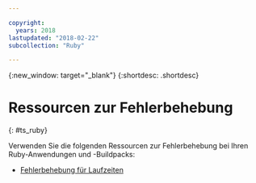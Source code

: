 ```yaml
---

copyright:
  years: 2018
lastupdated: "2018-02-22"
subcollection: "Ruby"

---
```


{:new_window: target="_blank"}
{:shortdesc: .shortdesc}

# Ressourcen zur Fehlerbehebung
{: #ts_ruby}

Verwenden Sie die folgenden Ressourcen zur Fehlerbehebung bei Ihren Ruby-Anwendungen und -Buildpacks:

* [Fehlerbehebung für Laufzeiten](/docs/runtimes-common/ts_runtimes.html#runtimes)
